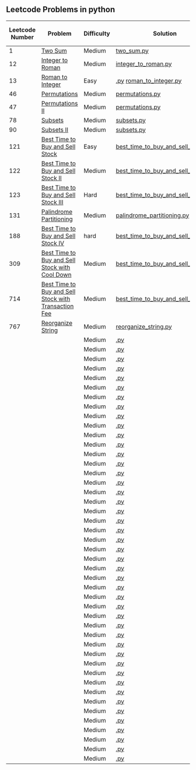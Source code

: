 ## Leetcode Problems in python

| Leetcode Number | Problem                                                                                                                                                 | Difficulty | Solution                                                                                                                     | Applied Data Structure / Algorithms | Note |
|-----------------|---------------------------------------------------------------------------------------------------------------------------------------------------------|------------|------------------------------------------------------------------------------------------------------------------------------|-------------------------------------|------|
| 1               | [Two Sum](https://leetcode.com/problems/two-sum/description/)                                                                                           | Medium     | [two_sum.py](solutions/two_sum.py)                                                                                           |                                     |      | Array/String
| 12              | [Integer to Roman](https://leetcode.com/problems/integer-to-roman/description/)                                                                         | Medium     | [integer_to_roman.py](solutions/integer_to_roman.py)                                                                         | Array/String                        |      |
| 13              | [Roman to Integer](https://leetcode.com/problems/roman-to-integer/description/)                                                                         | Easy       | [.py](solutions/.py)                                                    [roman_to_integer.py](solutions/roman_to_integer.py) | Array/String                        |      |
| 46              | [Permutations](https://leetcode.com/problems/permutations/description/)                                                                                 | Medium     | [permutations.py](solutions/permutations.py)                                                                                 | Backtracking                        |      |
| 47              | [Permutations II](https://leetcode.com/problems/permutations-ii/description/)                                                                           | Medium     | [permutations.py](solutions/permutations.py)                                                                                 | Backtracking                        |      |
| 78              | [Subsets](https://leetcode.com/problems/subsets/description/)                                                                                           | Medium     | [subsets.py](solutions/subsets.py)                                                                                           | Backtracking                        |      |
| 90              | [Subsets II](https://leetcode.com/problems/subsets-ii/description/)                                                                                     | Medium     | [subsets.py](solutions/subsets.py)                                                                                           | Backtracking                        |      |
| 121             | [Best Time to Buy and Sell Stock](https://leetcode.com/problems/best-time-to-buy-and-sell-stock/description/)                                           | Easy       | [best_time_to_buy_and_sell_stock.py](solutions/best_time_to_buy_and_sell_stock.py)                                           | Dynamic Programming                 |      |
| 122             | [Best Time to Buy and Sell Stock II](https://leetcode.com/problems/best-time-to-buy-and-sell-stock-ii/description/)                                     | Medium     | [best_time_to_buy_and_sell_stock.py](solutions/best_time_to_buy_and_sell_stock.py)                                           | Dynamic Programming                 |      |
| 123             | [Best Time to Buy and Sell Stock III](https://leetcode.com/problems/best-time-to-buy-and-sell-stock-iii/description/)                                   | Hard       | [best_time_to_buy_and_sell_stock.py](solutions/best_time_to_buy_and_sell_stock.py)                                           | Dynamic Programming                 |      |
| 131             | [Palindrome Partitioning](https://leetcode.com/problems/palindrome-partitioning/description/)                                                           | Medium     | [palindrome_partitioning.py](solutions/palindrome_partitioning.py)                                                           | Backtracking                        |      |
| 188             | [Best Time to Buy and Sell Stock IV](https://leetcode.com/problems/best-time-to-buy-and-sell-stock-iv/description/)                                     | hard       | [best_time_to_buy_and_sell_stock.py](solutions/best_time_to_buy_and_sell_stock.py)                                           | Dynamic Programming                 |      |
| 309             | [Best Time to Buy and Sell Stock with Cool Down](https://leetcode.com/problems/best-time-to-buy-and-sell-stock-with-cooldown/description/)              | Medium     | [best_time_to_buy_and_sell_stock.py](solutions/best_time_to_buy_and_sell_stock.py)                                           | Dynamic Programming                 |      |
| 714             | [Best Time to Buy and Sell Stock with Transaction Fee](https://leetcode.com/problems/best-time-to-buy-and-sell-stock-with-transaction-fee/description/) | Medium     | [best_time_to_buy_and_sell_stock.py](solutions/best_time_to_buy_and_sell_stock.py)                                           | Dynamic Programming                 |      |
| 767             | [Reorganize String](https://leetcode.com/problems/reorganize-string/description/)                                                                       | Medium     | [reorganize_string.py](solutions/reorganize_string.py)                                                                       |                                     |      |
|                 | []()                                                                                                                                                    | Medium     | [.py](solutions/.py)                                                                                                         |                                     |      |
|                 | []()                                                                                                                                                    | Medium     | [.py](solutions/.py)                                                                                                         |                                     |      |
|                 | []()                                                                                                                                                    | Medium     | [.py](solutions/.py)                                                                                                         |                                     |      |
|                 | []()                                                                                                                                                    | Medium     | [.py](solutions/.py)                                                                                                         |                                     |      |
|                 | []()                                                                                                                                                    | Medium     | [.py](solutions/.py)                                                                                                         |                                     |      |
|                 | []()                                                                                                                                                    | Medium     | [.py](solutions/.py)                                                                                                         |                                     |      |
|                 | []()                                                                                                                                                    | Medium     | [.py](solutions/.py)                                                                                                         |                                     |      |
|                 | []()                                                                                                                                                    | Medium     | [.py](solutions/.py)                                                                                                         |                                     |      |
|                 | []()                                                                                                                                                    | Medium     | [.py](solutions/.py)                                                                                                         |                                     |      |
|                 | []()                                                                                                                                                    | Medium     | [.py](solutions/.py)                                                                                                         |                                     |      |
|                 | []()                                                                                                                                                    | Medium     | [.py](solutions/.py)                                                                                                         |                                     |      |
|                 | []()                                                                                                                                                    | Medium     | [.py](solutions/.py)                                                                                                         |                                     |      |
|                 | []()                                                                                                                                                    | Medium     | [.py](solutions/.py)                                                                                                         |                                     |      |
|                 | []()                                                                                                                                                    | Medium     | [.py](solutions/.py)                                                                                                         |                                     |      |
|                 | []()                                                                                                                                                    | Medium     | [.py](solutions/.py)                                                                                                         |                                     |      |
|                 | []()                                                                                                                                                    | Medium     | [.py](solutions/.py)                                                                                                         |                                     |      |
|                 | []()                                                                                                                                                    | Medium     | [.py](solutions/.py)                                                                                                         |                                     |      |
|                 | []()                                                                                                                                                    | Medium     | [.py](solutions/.py)                                                                                                         |                                     |      |
|                 | []()                                                                                                                                                    | Medium     | [.py](solutions/.py)                                                                                                         |                                     |      |
|                 | []()                                                                                                                                                    | Medium     | [.py](solutions/.py)                                                                                                         |                                     |      |
|                 | []()                                                                                                                                                    | Medium     | [.py](solutions/.py)                                                                                                         |                                     |      |
|                 | []()                                                                                                                                                    | Medium     | [.py](solutions/.py)                                                                                                         |                                     |      |
|                 | []()                                                                                                                                                    | Medium     | [.py](solutions/.py)                                                                                                         |                                     |      |
|                 | []()                                                                                                                                                    | Medium     | [.py](solutions/.py)                                                                                                         |                                     |      |
|                 | []()                                                                                                                                                    | Medium     | [.py](solutions/.py)                                                                                                         |                                     |      |
|                 | []()                                                                                                                                                    | Medium     | [.py](solutions/.py)                                                                                                         |                                     |      |
|                 | []()                                                                                                                                                    | Medium     | [.py](solutions/.py)                                                                                                         |                                     |      |
|                 | []()                                                                                                                                                    | Medium     | [.py](solutions/.py)                                                                                                         |                                     |      |
|                 | []()                                                                                                                                                    | Medium     | [.py](solutions/.py)                                                                                                         |                                     |      |
|                 | []()                                                                                                                                                    | Medium     | [.py](solutions/.py)                                                                                                         |                                     |      |
|                 | []()                                                                                                                                                    | Medium     | [.py](solutions/.py)                                                                                                         |                                     |      |
|                 | []()                                                                                                                                                    | Medium     | [.py](solutions/.py)                                                                                                         |                                     |      |
|                 | []()                                                                                                                                                    | Medium     | [.py](solutions/.py)                                                                                                         |                                     |      |
|                 | []()                                                                                                                                                    | Medium     | [.py](solutions/.py)                                                                                                         |                                     |      |
|                 | []()                                                                                                                                                    | Medium     | [.py](solutions/.py)                                                                                                         |                                     |      |
|                 | []()                                                                                                                                                    | Medium     | [.py](solutions/.py)                                                                                                         |                                     |      |
|                 | []()                                                                                                                                                    | Medium     | [.py](solutions/.py)                                                                                                         |                                     |      |
|                 | []()                                                                                                                                                    | Medium     | [.py](solutions/.py)                                                                                                         |                                     |      |
|                 | []()                                                                                                                                                    | Medium     | [.py](solutions/.py)                                                                                                         |                                     |      |
|                 | []()                                                                                                                                                    | Medium     | [.py](solutions/.py)                                                                                                         |                                     |      |
|                 | []()                                                                                                                                                    | Medium     | [.py](solutions/.py)                                                                                                         |                                     |      |
|                 | []()                                                                                                                                                    | Medium     | [.py](solutions/.py)                                                                                                         |                                     |      |
|                 | []()                                                                                                                                                    | Medium     | [.py](solutions/.py)                                                                                                         |                                     |      |
|                 | []()                                                                                                                                                    | Medium     | [.py](solutions/.py)                                                                                                         |                                     |      |
|                 | []()                                                                                                                                                    | Medium     | [.py](solutions/.py)                                                                                                         |                                     |      |




